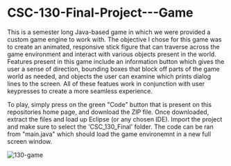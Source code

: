 # CSC-130-Final-Project---Game

This is a semester long Java-based game in which we were provided a custom game engine to work with. The objective I chose for this game was to create an animated, responsive stick figure that can traverse across the game environment and interact with various objects present in the world. Features present in this game include an information button which gives the user a sense of direction, bounding boxes that block off parts of the game world as needed, and objects the user can examine which prints dialog lines to the screen. All of these featues work in conjunction with user keypresses to create a more seamless experience. 

To play, simply press on the green "Code" button that is present on this repositories home page, and download the ZIP file. Once downloaded, extract the files and load up Eclipse (or any chosen IDE). Import the project and make sure to select the 'CSC_130_Final' folder. The code can be ran from "main.java" which should load the game environemnt in a new full screen window. 

![130-game](https://github.com/mannmanvir/Game/assets/72842990/f4cdd6e9-f3c7-496e-9241-0c0b063678e0)
